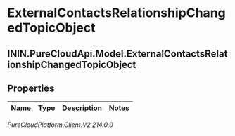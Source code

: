# ExternalContactsRelationshipChangedTopicObject

## ININ.PureCloudApi.Model.ExternalContactsRelationshipChangedTopicObject

## Properties

|Name | Type | Description | Notes|
|------------ | ------------- | ------------- | -------------|



_PureCloudPlatform.Client.V2 214.0.0_
